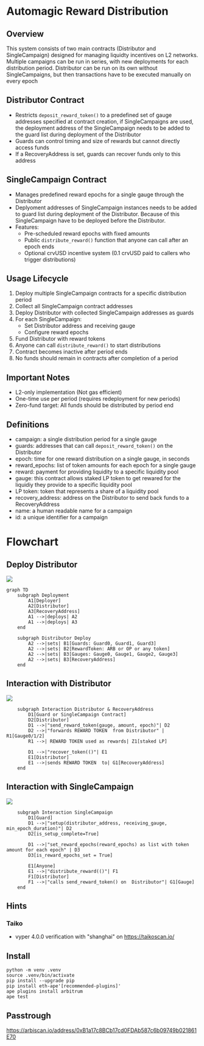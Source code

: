 # Automagic Reward Distribution 

## Overview
This system consists of two main contracts (Distributor and SingleCampaign) designed for managing liquidty incentives on L2 networks. Multiple campaigns can be run in series, with new deployments for each distribution period. Distributor can be run on its own without SingleCampaigns, but then transactions have to be executed manually on every epoch

## Distributor Contract
- Restricts `deposit_reward_token()` to a predefined set of gauge addresses specified at contract creation, if SingleCampaigns are used, the deployment address of the SingleCampaign needs to be added to the guard list during deployment of the Distributor
- Guards can control timing and size of rewards but cannot directly access funds
- If a RecoveryAddress is set, guards can recover funds only to this address

## SingleCampaign Contract
- Manages predefined reward epochs for a single gauge through the Distributor
- Deplyoment addresses of SingleCampaign instances needs to be added to guard list during deployment of the Distributor. Because of this SingleCampaign have to be deployed before the Distributor.
- Features:
  - Pre-scheduled reward epochs with fixed amounts
  - Public `distribute_reward()` function that anyone can call after an epoch ends
  - Optional crvUSD incentive system (0.1 crvUSD paid to callers who trigger distributions)

## Usage Lifecycle
1. Deploy multiple SingleCampaign contracts for a specific distribution period
2. Collect all SingleCampaign contract addresses
3. Deploy Distributor with collected SingleCampaign addresses as guards
4. For each SingleCampaign:
   - Set Distributor address and receiving gauge
   - Configure reward epochs
5. Fund Distributor with reward tokens
6. Anyone can call `distribute_reward()` to start distributions
7. Contract becomes inactive after period ends
8. No funds should remain in contracts after completion of a period

## Important Notes
- L2-only implementation (Not gas efficient)
- One-time use per period (requires redeployment for new periods)
- Zero-fund target: All funds should be distributed by period end

## Definitions

- campaign: a single distribution period for a single gauge
- guards: addresses that can call `deposit_reward_token()` on the Distributor
- epoch: time for one reward distribution on a single gauge, in seconds
- reward_epochs: list of token amounts for each epoch for a single gauge
- reward: payment for providing liquidity to a specific liquidity pool
- gauge: this contract allows staked LP token to get rewared for the liquidiy they provide to a specific liquidity pool
- LP token: token that represents a share of a liquidity pool
- recovery_address: address on the Distributor to send back funds to a RecoveryAddress
- name: a human readable name for a campaign
- id: a unique identifier for a campaign

# Flowchart

## Deploy Distributor


[![](https://mermaid.ink/img/pako:eNp9UlFvgjAQ_ivkntHQMpD2YYmGxKdli_Np4EO1NyVKMQW2MfW_rwWWsWXah37tfXffXe96gk0hETikaqvFcecs41Q5ZpX1ujPEeDwUTY6q6gi7piTpzKhXAytN4qysdLauq-IX4ScL3BRvqJuplBrLckgSZzS6P8tWrzwblRuc33GoZKr-1vmTuq95WFmrU2JlRGYkmddCy5I7LXpuh6RHf3UtkJpnvBuPZbFHxZ3pYuaYZI9PdheqcSprvxrtJ3NRb9GmtWjTWiQ90h79GwL_d7HtBriQo85FJs0wT5ZIodphjilwc5RC71Mz5IvxE6ZHz43aAK90jS7oot7ugL-KQ2lu9VGKCuNMmLbm3y5HoV6KYngFfoIP4JNgTCMvJEFAmUcZoy40wKkxR_6dx5jPJlFIg4sLn228Nw6jwGNhFLIgiPyQEBdQZmZoD90_bL_j5QuuJci8?type=png)](https://mermaid.live/edit#pako:eNp9UlFvgjAQ_ivkntHQMpD2YYmGxKdli_Np4EO1NyVKMQW2MfW_rwWWsWXah37tfXffXe96gk0hETikaqvFcecs41Q5ZpX1ujPEeDwUTY6q6gi7piTpzKhXAytN4qysdLauq-IX4ScL3BRvqJuplBrLckgSZzS6P8tWrzwblRuc33GoZKr-1vmTuq95WFmrU2JlRGYkmddCy5I7LXpuh6RHf3UtkJpnvBuPZbFHxZ3pYuaYZI9PdheqcSprvxrtJ3NRb9GmtWjTWiQ90h79GwL_d7HtBriQo85FJs0wT5ZIodphjilwc5RC71Mz5IvxE6ZHz43aAK90jS7oot7ugL-KQ2lu9VGKCuNMmLbm3y5HoV6KYngFfoIP4JNgTCMvJEFAmUcZoy40wKkxR_6dx5jPJlFIg4sLn228Nw6jwGNhFLIgiPyQEBdQZmZoD90_bL_j5QuuJci8)
```
graph TD
    subgraph Deployment
        A1[Deployer]
        A2[Distributor]
        A3[RecoveryAddress]
        A1 -->|deploys| A2
        A1 -->|deploys| A3
    end

    subgraph Distributor Deploy
        A2 -->|sets| B1[Guards: Guard0, Guard1, Guard3]
        A2 -->|sets| B2[RewardToken: ARB or OP or any token]
        A2 -->|sets| B3[Gauges: Gauge0, Gauge1, Gauge2, Gauge3]
        A2 -->|sets| B3[RecoveryAddress]
    end
```

## Interaction with Distributor

[![](https://mermaid.ink/img/pako:eNp1Uu9r2zAQ_VeO-zA6cNPITuzaHwalNmVsbMMtDBqNolqKY1JLRj-2pXH-98l11rpl0yfd3XtP7-60x0pxgRnWmnUbuMmpBH-Mux8TH6UVmlW2URLyxljd3DurNLyDUlTqp9C7C861MGbkDScnqyvHNAcPu25k_SAuWduxppZwqaQd1H5M0OFqojstEDg9_dBTNELyOy1-eck7q7ZCntTM1SIA1ionbQCiU9XmPcXei02Fj_y10gPXQFl8vyhzuPn6qfgCsNaqnbZEEXoovfdBfH5GzsKJmXI081rCGcGBGRi9mR5uycpYtvXZz9-eyf_oSI-jO3Zz8mS9IC_AgvxnJsWoMEzkbTtW9XBFVm-2cuR6PJVUYoCt0C1ruF_4fihRtBvRCoqZv3KmtxSpPHgc8y9f72SFmdVOBKiVqzeYrdmD8ZHrOLMib5j_JO1ztmPyVqn2L8WHmO3xN2YkDmfncXyeLtIkWoSLJA5wh1m0iGZLEqVpmpAwmYfxIcDHJ4H5bJlEaRyGvkCiZUSWhz8WSM99?type=png)](https://mermaid.live/edit#pako:eNp1Uu9r2zAQ_VeO-zA6cNPITuzaHwalNmVsbMMtDBqNolqKY1JLRj-2pXH-98l11rpl0yfd3XtP7-60x0pxgRnWmnUbuMmpBH-Mux8TH6UVmlW2URLyxljd3DurNLyDUlTqp9C7C861MGbkDScnqyvHNAcPu25k_SAuWduxppZwqaQd1H5M0OFqojstEDg9_dBTNELyOy1-eck7q7ZCntTM1SIA1ionbQCiU9XmPcXei02Fj_y10gPXQFl8vyhzuPn6qfgCsNaqnbZEEXoovfdBfH5GzsKJmXI081rCGcGBGRi9mR5uycpYtvXZz9-eyf_oSI-jO3Zz8mS9IC_AgvxnJsWoMEzkbTtW9XBFVm-2cuR6PJVUYoCt0C1ruF_4fihRtBvRCoqZv3KmtxSpPHgc8y9f72SFmdVOBKiVqzeYrdmD8ZHrOLMib5j_JO1ztmPyVqn2L8WHmO3xN2YkDmfncXyeLtIkWoSLJA5wh1m0iGZLEqVpmpAwmYfxIcDHJ4H5bJlEaRyGvkCiZUSWhz8WSM99)

```graph TD
    subgraph Interaction Distributor & RecoveryAddress
        D1[Guard or SingleCampaign Contract]
        D2[Distributor]
        D1 -->|"send_reward_token(gauge, amount, epoch)"| D2
        D2 -->|"forwards REWARD TOKEN  from Distributor" | R1[Gauge0/1/2]
        R1 -->| REWARD TOKEN used as rewards| Z1[staked LP]
      
        D1 -->|"recover_token(()"| E1
        E1[Distributor]
        E1 -->|sends REWARD TOKEN  to| G1[RecoveryAddress]
    end
```

## Interaction with SingleCampaign

[![](https://mermaid.ink/img/pako:eNptkslu2zAQhl9lMCcbUAzttgUkQFA1Qc_JqZYhMNJEIiKRApemruN3LyU7iYKWJ872zT9DHrGSNWGGjWJDC495IcAdbZ_Ojh_CkGKV4VLAAxdNR99YPzDeiHPiePJgd2-ZqvdzF1xd3bwVqMnYYVFzbRR_skaqktW1Iq09UFQR_-WYZcNsQx70XJQ0yKota6vY2HJZ4Bvk4Ywb7rguJ2hZyX7oyND1o7Lkev-_e6no1Wk7g_Xii7UEpqFz2uCVmxaMfCEBrJdWGHiWCohVLUypBYITEs1aRKOQL7RRFlzDP2q-B7tbcZCC9nPfReHHZugCWyymoe-Cz-S7YJd_LnA_D1woFes6DZpE_S5pmmWxBPdsMCse0ffuucaFX0CuaFSLHvakesZr9xmOY6hA01JPBWbuWjP1UmAhTi6POdLDQVSYGTerh0rapsXsmXXaWXaomaGcM_eB-g_vwMRPKfv3EmdidsTfmMXpKkrS9cbfhJs4DZPQwwNmoR-t1kmcxn4ShEm8TdYnD_9MAH-1TqNtHG0Sf7uNg-D0F1eU4F0?type=png)](https://mermaid.live/edit#pako:eNptkslu2zAQhl9lMCcbUAzttgUkQFA1Qc_JqZYhMNJEIiKRApemruN3LyU7iYKWJ872zT9DHrGSNWGGjWJDC495IcAdbZ_Ojh_CkGKV4VLAAxdNR99YPzDeiHPiePJgd2-ZqvdzF1xd3bwVqMnYYVFzbRR_skaqktW1Iq09UFQR_-WYZcNsQx70XJQ0yKota6vY2HJZ4Bvk4Ywb7rguJ2hZyX7oyND1o7Lkev-_e6no1Wk7g_Xii7UEpqFz2uCVmxaMfCEBrJdWGHiWCohVLUypBYITEs1aRKOQL7RRFlzDP2q-B7tbcZCC9nPfReHHZugCWyymoe-Cz-S7YJd_LnA_D1woFes6DZpE_S5pmmWxBPdsMCse0ffuucaFX0CuaFSLHvakesZr9xmOY6hA01JPBWbuWjP1UmAhTi6POdLDQVSYGTerh0rapsXsmXXaWXaomaGcM_eB-g_vwMRPKfv3EmdidsTfmMXpKkrS9cbfhJs4DZPQwwNmoR-t1kmcxn4ShEm8TdYnD_9MAH-1TqNtHG0Sf7uNg-D0F1eU4F0)

```graph TD
    subgraph Interaction SingleCampaign
        D1[Guard]
        D1 -->|"setup(distributor_address, receiving_gauge, min_epoch_duration)"| D2
        D2[is_setup_complete=True]

        D1 -->|"set_reward_epochs(reward_epochs) as list with token amount for each epoch" | D3
        D3[is_reward_epochs_set = True]

        E1[Anyone]
        E1 -->|"distribute_reward(()"| F1
        F1[Distributor]
        F1 -->|"calls send_reward_token() on  Distributor"| G1[Gauge]
    end
```

## Hints

### Taiko

* vyper 4.0.0 verification with "shanghai" on https://taikoscan.io/


## Install

```
python -m venv .venv
source .venv/bin/activate
pip install --upgrade pip
pip install eth-ape'[recommended-plugins]'
ape plugins install arbitrum
ape test
```



## Passtrough 

https://arbiscan.io/address/0xB1a17c8BCb17cd0FDAb587c6b09749b021861E70
